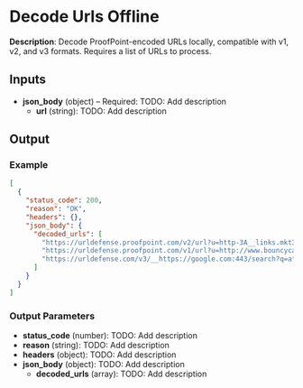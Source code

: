 # Decode Urls Offline

**Description**: Decode ProofPoint-encoded URLs locally, compatible with v1, v2, and v3 formats. Requires a list of URLs to process.

## Inputs

- **json_body** (object) – Required: TODO: Add description
  - **url** (string): TODO: Add description
## Output

### Example

```json
[
  {
    "status_code": 200,
    "reason": "OK",
    "headers": {},
    "json_body": {
      "decoded_urls": [
        "https://urldefense.proofpoint.com/v2/url?u=http-3A__links.mkt3337.com_ctt-3Fkn-3D3-26ms-3DMzQ3OTg3MDQS1-26r-3DMzkxNzk3NDkwMDA0S0-26b-3D0-26j-3DMTMwMjA1ODYzNQS2-26mt-3D1-26rt-3D0&d=DwMFaQ&c=Vxt5e0Osvvt2gflwSlsJ5DmPGcPvTRKLJyp031rXjhg&r=MujLDFBJstxoxZI_GKbsW7wxGM7nnIK__qZvVy6j9Wc&m=QJGhloAyfD0UZ6n8r6y9dF-khNKqvRAIWDRU_K65xPI&s=ew-rOtBFjiX1Hgv71XQJ5BEgl9TPaoWRm_Xp9Nuo8bk&e=",
        "https://urldefense.proofpoint.com/v1/url?u=http://www.bouncycastle.org/&amp;k=oIvRg1%2BdGAgOoM1BIlLLqw%3D%3D%0A&amp;r=IKM5u8%2B%2F%2Fi8EBhWOS%2BqGbTqCC%2BrMqWI%2FVfEAEsQO%2F0Y%3D%0A&amp;m=Ww6iaHO73mDQpPQwOwfLfN8WMapqHyvtu8jM8SjqmVQ%3D%0A&amp;s=d3583cfa53dade97025bc6274c6c8951dc29fe0f38830cf8e5a447723b9f1c9a",
        "https://urldefense.com/v3/__https://google.com:443/search?q=a*test&gs=ps__;Kw!-612Flbf0JvQ3kNJkRi5Jg!Ue6tQudNKaShHg93trcdjqDP8se2ySE65jyCIe2K1D_uNjZ1Lnf6YLQERujngZv9UWf66ujQIQ$"
      ]
    }
  }
]
```
### Output Parameters

- **status_code** (number): TODO: Add description
- **reason** (string): TODO: Add description
- **headers** (object): TODO: Add description
- **json_body** (object): TODO: Add description
  - **decoded_urls** (array): TODO: Add description